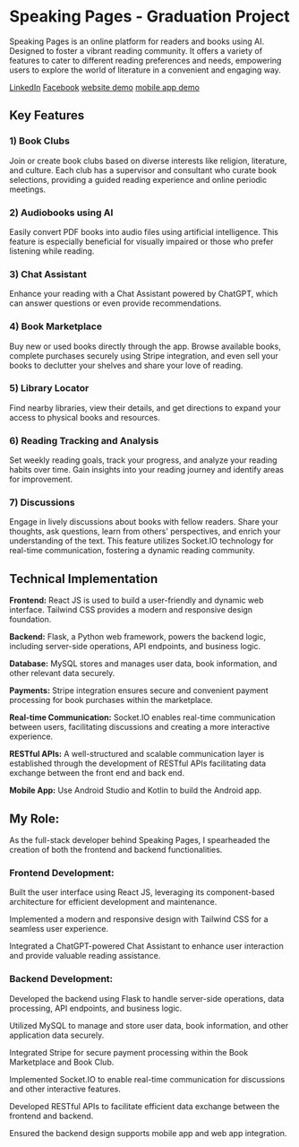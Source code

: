 # Speaking Pages - Graduation Project

Speaking Pages is an online platform for readers and books using AI. Designed to foster a vibrant reading community. It offers a variety of features to cater to different reading preferences and needs, empowering users to explore the world of literature in a convenient and engaging way.

[LinkedIn](https://www.linkedin.com/company/speaking-pages)  [Facebook](https://m.facebook.com/p/ورقات-ناطقة-Speaking-Pages-61561034143636/?refid=52&_tn_=%2Cg&wtsid=rdr_0IySCH7yjcxlbaGNv)
[website demo](https://drive.google.com/file/d/1a4t505RqH322_RBUmgNSOpM8-EeT0sfI/view?usp=sharing)  [mobile app demo](https://drive.google.com/file/d/1HSEzI0zNYZW1C06MAOEclHGzoJ-9IP2u/view?usp=sharing)
## Key Features

### 1) Book Clubs
Join or create book clubs based on diverse interests like religion, literature, and culture. Each club has a supervisor and consultant who curate book selections, providing a guided reading experience and online periodic meetings.

### 2) Audiobooks using AI 
Easily convert PDF books into audio files using artificial intelligence. This feature is especially beneficial for visually impaired or those who prefer listening while reading. 

### 3) Chat Assistant
Enhance your reading with a Chat Assistant powered by ChatGPT, which can answer questions or even provide recommendations.

### 4) Book Marketplace
Buy new or used books directly through the app. Browse available books, complete purchases securely using Stripe integration, and even sell your books to declutter your shelves and share your love of reading.

### 5) Library Locator
Find nearby libraries, view their details, and get directions to expand your access to physical books and resources.

### 6) Reading Tracking and Analysis
Set weekly reading goals, track your progress, and analyze your reading habits over time. Gain insights into your reading journey and identify areas for improvement.

### 7) Discussions
Engage in lively discussions about books with fellow readers. Share your thoughts, ask questions, learn from others' perspectives, and enrich your understanding of the text. This feature utilizes Socket.IO technology for real-time communication, fostering a dynamic reading community.

## Technical Implementation

**Frontend:** React JS is used to build a user-friendly and dynamic web interface. Tailwind CSS provides a modern and responsive design foundation.

**Backend:** Flask, a Python web framework, powers the backend logic, including server-side operations, API endpoints, and business logic.

**Database:** MySQL stores and manages user data, book information, and other relevant data securely.

**Payments:** Stripe integration ensures secure and convenient payment processing for book purchases within the marketplace.

**Real-time Communication:** Socket.IO enables real-time communication between users, facilitating discussions and creating a more interactive experience.

**RESTful APIs:** A well-structured and scalable communication layer is established through the development of RESTful APIs facilitating data exchange between the front end and back end.

**Mobile App:** Use Android Studio and Kotlin to build the Android app.

## My Role:
As the full-stack developer behind Speaking Pages, I spearheaded the creation of both the frontend and backend functionalities.

### Frontend Development:
Built the user interface using React JS, leveraging its component-based architecture for efficient development and maintenance.

Implemented a modern and responsive design with Tailwind CSS for a seamless user experience.

Integrated a ChatGPT-powered Chat Assistant to enhance user interaction and provide valuable reading assistance.

### Backend Development:
Developed the backend using Flask to handle server-side operations, data processing, API endpoints, and business logic.

Utilized MySQL to manage and store user data, book information, and other application data securely.

Integrated Stripe for secure payment processing within the Book Marketplace and Book Club.

Implemented Socket.IO to enable real-time communication for discussions and other interactive features.

Developed RESTful APIs to facilitate efficient data exchange between the frontend and backend.

Ensured the backend design supports mobile app and web app integration.
